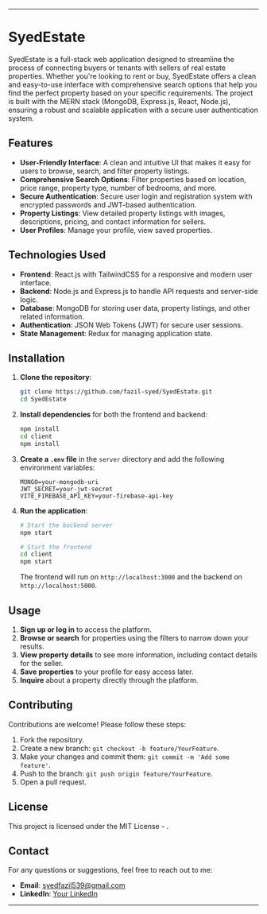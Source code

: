 

---

# SyedEstate

SyedEstate is a full-stack web application designed to streamline the process of connecting buyers or tenants with sellers of real estate properties. Whether you're looking to rent or buy, SyedEstate offers a clean and easy-to-use interface with comprehensive search options that help you find the perfect property based on your specific requirements. The project is built with the MERN stack (MongoDB, Express.js, React, Node.js), ensuring a robust and scalable application with a secure user authentication system.

## Features

- **User-Friendly Interface**: A clean and intuitive UI that makes it easy for users to browse, search, and filter property listings.
- **Comprehensive Search Options**: Filter properties based on location, price range, property type, number of bedrooms, and more.
- **Secure Authentication**: Secure user login and registration system with encrypted passwords and JWT-based authentication.
- **Property Listings**: View detailed property listings with images, descriptions, pricing, and contact information for sellers.
- **User Profiles**: Manage your profile, view saved properties.

## Technologies Used

- **Frontend**: React.js with TailwindCSS for a responsive and modern user interface.
- **Backend**: Node.js and Express.js to handle API requests and server-side logic.
- **Database**: MongoDB for storing user data, property listings, and other related information.
- **Authentication**: JSON Web Tokens (JWT) for secure user sessions.
- **State Management**: Redux for managing application state.

## Installation

1. **Clone the repository**:

    ```bash
    git clone https://github.com/fazil-syed/SyedEstate.git
    cd SyedEstate
    ```

2. **Install dependencies** for both the frontend and backend:

    ```bash
    npm install
    cd client
    npm install
    
    ```

3. **Create a `.env` file** in the `server` directory and add the following environment variables:

    ```plaintext
    MONGO=your-mongodb-uri
    JWT_SECRET=your-jwt-secret
    VITE_FIREBASE_API_KEY=your-firebase-api-key
    ```

4. **Run the application**:

    ```bash
    # Start the backend server
    npm start

    # Start the frontend
    cd client
    npm start
    ```

    The frontend will run on `http://localhost:3000` and the backend on `http://localhost:5000`.

## Usage

1. **Sign up or log in** to access the platform.
2. **Browse or search** for properties using the filters to narrow down your results.
3. **View property details** to see more information, including contact details for the seller.
4. **Save properties** to your profile for easy access later.
5. **Inquire** about a property directly through the platform.

## Contributing

Contributions are welcome! Please follow these steps:

1. Fork the repository.
2. Create a new branch: `git checkout -b feature/YourFeature`.
3. Make your changes and commit them: `git commit -m 'Add some feature'`.
4. Push to the branch: `git push origin feature/YourFeature`.
5. Open a pull request.

## License

This project is licensed under the MIT License - .

## Contact

For any questions or suggestions, feel free to reach out to me:

- **Email**: syedfazil539@gmail.com
- **LinkedIn**: [Your LinkedIn](https://www.linkedin.com/in/syed-fazil/)

---

